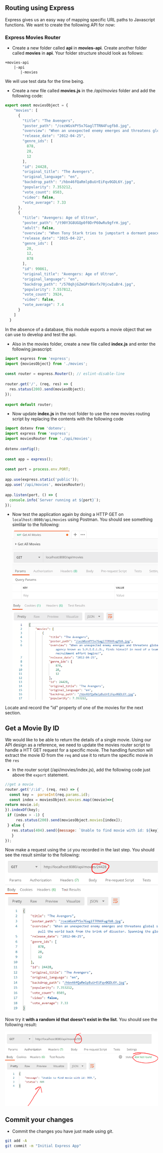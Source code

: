 ## Routing using Express

Express gives us an easy way of mapping specific URL paths to Javascript functions. We want to create the following API for now:



### Express Movies Router

- Create a new folder called **api** in **movies-api**. Create another folder called **movies** in **api**. Your folder structure should look as follows:  

~~~
+movies-api
    |-api
       |-movies
~~~

We will use test data for the time being. 

- Create a new file called **movies.js** in the */api/movies* folder and add the following code:  

~~~javascript
export const moviesObject = {
    "movies": [
      {
        "title": "The Avengers",
        "poster_path": "/cezWGskPY5x7GaglTTRN4Fugfb8.jpg",
        "overview": "When an unexpected enemy emerges and threatens global safety and security, Nick Fury, director of the international peacekeeping agency known as S.H.I.E.L.D., finds himself in need of a team to pull the world back from the brink of disaster. Spanning the globe, a daring recruitment effort begins!",
        "release_date": "2012-04-25",
        "genre_ids": [
          878,
          28,
          12
        ],
        "id": 24428,
        "original_title": "The Avengers",
        "original_language": "en",
        "backdrop_path": "/hbn46fQaRmlpBuUrEiFqv0GDL6Y.jpg",
        "popularity": 7.353212,
        "vote_count": 8503,
        "video": false,
        "vote_average": 7.33
      },
      {
        "title": "Avengers: Age of Ultron",
        "poster_path": "/t90Y3G8UGQp0f0DrP60wRu9gfrH.jpg",
        "adult": false,
        "overview": "When Tony Stark tries to jumpstart a dormant peacekeeping program, things go awry and Earth’s Mightiest Heroes are put to the ultimate test as the fate of the planet hangs in the balance. As the villainous Ultron emerges, it is up to The Avengers to stop him from enacting his terrible plans, and soon uneasy alliances and unexpected action pave the way for an epic and unique global adventure.",
        "release_date": "2015-04-22",
        "genre_ids": [
          28,
          12,
          878
        ],
        "id": 99861,
        "original_title": "Avengers: Age of Ultron",
        "original_language": "en",
        "backdrop_path": "/570qhjGZmGPrBGnfx70jcwIuBr4.jpg",
        "popularity": 7.557812,
        "vote_count": 3924,
        "video": false,
        "vote_average": 7.4
      }
    ]
  }
~~~
In the absence of a database, this module exports a movie object that we can use to develop and test the api.

- Also in the movies folder, create a new file called **index.js** and enter the following javascript:

~~~javascript
import express from 'express';
import {moviesObject} from './movies';

const router = express.Router(); // eslint-disable-line

router.get('/', (req, res) => {
  res.status(200).send(moviesObject);
});

export default router;
~~~

- Now update **index.js** in the root folder to use the new movies routing script by replacing the contents with the following code

~~~javascript
import dotenv from 'dotenv';
import express from 'express';
import moviesRouter from './api/movies';

dotenv.config();

const app = express();

const port = process.env.PORT;

app.use(express.static('public'));
app.use('/api/movies', moviesRouter);

app.listen(port, () => {
  console.info(`Server running at ${port}`);
});
~~~

- Now test the application again by doing a HTTP GET on ``localhost:8080/api/movies`` using Postman. You should see something simlilar to the following:  
![Get contact details](./img/movies.png)

Locate and record the "id" property of one of the movies for the next section.

## Get a Movie By ID

We would like to be able to return the details of a single movie. Using our API design as a reference, we need to update the movies router script to handle a HTT GET request for a specific movie. The handling function will extract the movie ID from the ``req`` and use it to return the specific movie in the ``res``

+ In the router script (/api/movies/index.js), add the following code just above the ``export`` statement. 

~~~javascript
//get a movie
router.get('/:id', (req, res) => {
  const key =  parseInt(req.params.id);
  const index = moviesObject.movies.map((movie)=>{
return movie.id;
}).indexOf(key);
 if (index > -1) {
     res.status(200).send(moviesObject.movies[index]);
 } else {
   res.status(404).send({message: `Unable to find movie with id: ${key}.`, status: 404});
   }
});
~~~

Now make a request using the ``id`` you recorded in the last step. You should see the result similar to the following:  
![](./img/1.png)

Now try it **with a random id that doesn't exist in the list**. You should see the following result:

![](./img/2.png)


## Commit your changes

- Commit the changes you have just made using git.

~~~bash
git add -A
git commit -m "Initial Express App"
~~~
